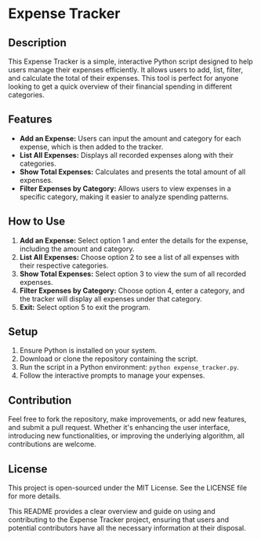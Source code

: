 # Expense Tracker

## Description

This Expense Tracker is a simple, interactive Python script designed to help users manage their expenses efficiently. It allows users to add, list, filter, and calculate the total of their expenses. This tool is perfect for anyone looking to get a quick overview of their financial spending in different categories.

## Features

- **Add an Expense:** Users can input the amount and category for each expense, which is then added to the tracker.
- **List All Expenses:** Displays all recorded expenses along with their categories.
- **Show Total Expenses:** Calculates and presents the total amount of all expenses.
- **Filter Expenses by Category:** Allows users to view expenses in a specific category, making it easier to analyze spending patterns.

## How to Use

1. **Add an Expense:** Select option 1 and enter the details for the expense, including the amount and category.
2. **List All Expenses:** Choose option 2 to see a list of all expenses with their respective categories.
3. **Show Total Expenses:** Select option 3 to view the sum of all recorded expenses.
4. **Filter Expenses by Category:** Choose option 4, enter a category, and the tracker will display all expenses under that category.
5. **Exit:** Select option 5 to exit the program.

## Setup

1. Ensure Python is installed on your system.
2. Download or clone the repository containing the script.
3. Run the script in a Python environment: `python expense_tracker.py`.
4. Follow the interactive prompts to manage your expenses.

## Contribution

Feel free to fork the repository, make improvements, or add new features, and submit a pull request. Whether it's enhancing the user interface, introducing new functionalities, or improving the underlying algorithm, all contributions are welcome.

## License

This project is open-sourced under the MIT License. See the LICENSE file for more details.

This README provides a clear overview and guide on using and contributing to the Expense Tracker project, ensuring that users and potential contributors have all the necessary information at their disposal.
